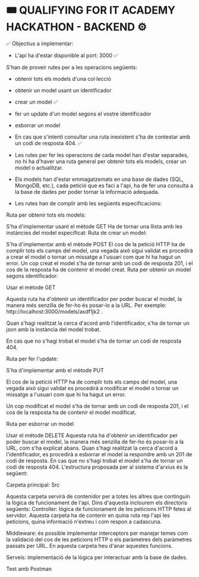 # 🎟 QUALIFYING FOR IT ACADEMY HACKATHON - BACKEND ⚙️

✅ Objectius a implementar:

- L'api ha d'estar disponible al port: 3000 ✅

S'han de proveir rutes per a les operacions següents:

- obtenir tots els models d'una col·lecció
- obtenir un model usant un identificador
- crear un model ✅
- fer un update d'un model segons el vostre identificador
- esborrar un model
- En cas que s'intenti consultar una ruta inexistent s'ha de contestar amb un codi de resposta 404. ✅

- Les rutes per fer les operacions de cada model han d'estar separades, no hi ha d'haver una ruta general per obtenir tots els models, crear un model o actualitzar.

- Els models han d'estar emmagatzemats en una base de dades (SQL, MongoDB, etc.), cada petició que es faci a l'api, ha de fer una consulta a la base de dades per poder tornar la informació adequada.

- Les rutes han de complir amb les següents especificacions:

Ruta per obtenir tots els models:

S'ha d'implementar usant el mètode GET
Ha de tornar una llista amb les instàncies del model especificat:
Ruta de crear un model:

S'ha d'implementar amb el mètode POST
El cos de la petició HTTP ha de complir tots els camps del model, una vegada això sigui validat es procedirà a crear el model o tornar un missatge a l'usuari com que hi ha hagut un error.
Un cop creat el model s'ha de tornar amb un codi de resposta 201, i el cos de la resposta ha de contenir el model creat.
Ruta per obtenir un model segons identificador:

Usar el mètode GET

Aquesta ruta ha d'obtenir un identificador per poder buscar el model, la manera més senzilla de fer-ho és posar-lo a la URL. Per exemple: http://localhost:3000/models/asdf1jk2 .

Quan s'hagi realitzat la cerca d'acord amb l'identificador, s'ha de tornar un json amb la instància del model trobat.

En cas que no s'hagi trobat el model s'ha de tornar un codi de resposta 404.

Ruta per fer l'update:

S'ha d'implementar amb el mètode PUT

El cos de la petició HTTP ha de complir tots els camps del model, una vegada això sigui validat es procedirà a modificar el model o tornar un missatge a l'usuari com que hi ha hagut un error.

Un cop modificat el model s'ha de tornar amb un codi de resposta 201, i el cos de la resposta ha de contenir el model modificat.

Ruta per esborrar un model

Usar el mètode DELETE
Aquesta ruta ha d'obtenir un identificador per poder buscar el model, la manera més senzilla de fer-ho és posar-lo a la URL, com s'ha explicat abans.
Quan s'hagi realitzat la cerca d'acord a l'identificador, es procedirà a esborrar el model ia respondre amb un 201 de codi de resposta.
En cas que no s'hagi trobat el model s'ha de tornar un codi de resposta 404.
L'estructura proposada per al sistema d'arxius és la següent:

Carpeta principal: Src

Aquesta carpeta servirà de contenidor per a totes les altres que continguin la lògica de funcionament de l'api. Dins d'aquesta inclourem els directoris següents:
Controller: lògica de funcionament de les peticions HTTP fetes al servidor. Aquesta carpeta ha de contenir en quina ruta rep l'api les peticions, quina informació n'extreu i com respon a cadascuna.

Middleware: és possible implementar interceptors per manejar temes com la validació del cos de les peticions HTTP o els paràmetres dels paràmetres passats per URL. En aquesta carpeta heu d'anar aquestes funcions.

Serveis: implementació de la lògica per interactuar amb la base de dades.

Test amb Postman